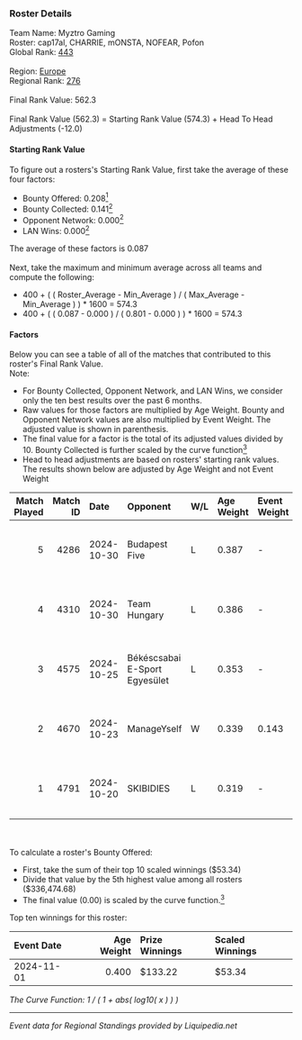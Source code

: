 ### Roster Details<br />
Team Name: Myztro Gaming<br />
Roster: cap17al, CHARRIE, mONSTA, NOFEAR, Pofon<br />
Global Rank: [443](../standings_global.md)<br />
<br />
Region: [Europe]( ../standings_europe.md)<br />
Regional Rank: [276]( ../standings_europe.md)<br />
<br />
Final Rank Value:  562.3<br />
<br />
Final Rank Value (562.3) = Starting Rank Value (574.3) + Head To Head Adjustments (-12.0)<br />

#### Starting Rank Value<br />
To figure out a rosters's Starting Rank Value, first take the average of these four factors:<br />
- Bounty Offered: 0.208[<sup>1</sup>](#table2)
- Bounty Collected: 0.141[<sup>2</sup>](#table1)
- Opponent Network: 0.000[<sup>2</sup>](#table1)
- LAN Wins: 0.000[<sup>2</sup>](#table1)

The average of these factors is 0.087<br />
<br />
Next, take the maximum and minimum average across all teams and compute the following:<br />
- 400 + ( ( Roster_Average - Min_Average ) / ( Max_Average - Min_Average ) ) * 1600 = 574.3
- 400 + ( ( 0.087 - 0.000 ) / ( 0.801 - 0.000 ) ) * 1600 = 574.3


#### Factors<br />
Below you can see a table of all of the matches that contributed to this roster's Final Rank Value.<br />
Note:<br />

- For Bounty Collected, Opponent Network, and LAN Wins, we consider only the ten best results over the past 6 months.
- Raw values for those factors are multiplied by Age Weight. Bounty and Opponent Network values are also multiplied by Event Weight. The adjusted value is shown in parenthesis.
- The final value for a factor is the total of its adjusted values divided by 10. Bounty Collected is further scaled by the curve function[<sup>3</sup>](#curveFunction)
- Head to head adjustments are based on rosters' starting rank values. The results shown below are adjusted by Age Weight and not Event Weight
<span id="table1"></span><br />


| Match Played | Match ID | Date       | Opponent                      | W/L | Age Weight | Event Weight | Bounty Collected | Opponent Network | LAN Wins  | H2H Adj. | Roster                                  |
| -: | -: | :- | :- | :- | :- | :- | :- | :- | :- | -: | :- |
|            5 |     4286 | 2024-10-30 | Budapest Five                 | L   | 0.387      | -            | -                | -                | -         |    -4.75 | cap17al, CHARRIE, mONSTA, NOFEAR, Pofon |
|            4 |     4310 | 2024-10-30 | Team Hungary                  | L   | 0.386      | -            | -                | -                | -         |    -2.88 | cap17al, CHARRIE, mONSTA, NOFEAR, Pofon |
|            3 |     4575 | 2024-10-25 | Békéscsabai E-Sport Egyesület | L   | 0.353      | -            | -                | -                | -         |    -5.42 | cap17al, CHARRIE, mONSTA, NOFEAR, Pofon |
|            2 |     4670 | 2024-10-23 | ManageYself                   | W   | 0.339      | 0.143        | 0.000 (0.000)    | 0.019 (0.001)    | 0 (0.000) |     5.38 | cap17al, CHARRIE, mONSTA, NOFEAR, Pofon |
|            1 |     4791 | 2024-10-20 | SKIBIDIES                     | L   | 0.319      | -            | -                | -                | -         |    -4.32 | cap17al, CHARRIE, mONSTA, NOFEAR, Pofon |

<br />
<span id="table2"></span><br />
To calculate a roster's Bounty Offered:<br />

- First, take the sum of their top 10 scaled winnings ($53.34)
- Divide that value by the 5th highest value among all rosters ($336,474.68)
- The final value (0.00) is scaled by the curve function.[<sup>3</sup>](#curveFunction)

Top ten winnings for this roster:<br />

| Event Date | Age Weight | Prize Winnings | Scaled Winnings |
| :- | -: | :- | :- |
| 2024-11-01 |      0.400 | $133.22        | $53.34          |


<span id="curveFunction"></span>_The Curve Function: 1 / ( 1 + abs( log10( x ) ) )_<br />

---
_Event data for Regional Standings provided by Liquipedia.net_<br />

